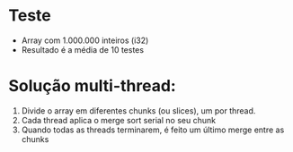 # Teste
- Array com 1.000.000 inteiros (i32)
- Resultado é a média de 10 testes

# Solução multi-thread:
1. Divide o array em diferentes chunks (ou slices), um por thread.
2. Cada thread aplica o merge sort serial no seu chunk
3. Quando todas as threads terminarem, é feito um último merge entre as chunks
